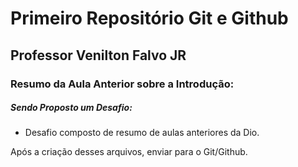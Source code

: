 # Primeiro Repositório Git e Github
## Professor Venilton Falvo JR

### Resumo da Aula Anterior sobre a Introdução:

##### Sendo Proposto um Desafio:

- Desafio composto de resumo de aulas anteriores da Dio.

Após a criação desses arquivos, enviar para o Git/Github.